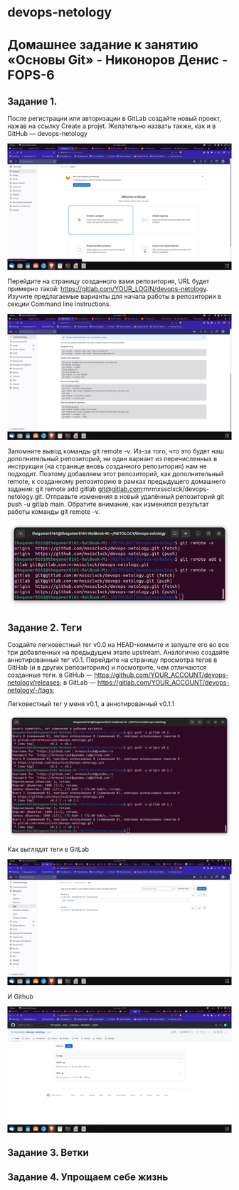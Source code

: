 # devops-netology
# Домашнее задание к занятию «Основы Git» - Никоноров Денис - FOPS-6

## Задание 1.

После регистрации или авторизации в GitLab создайте новый проект, нажав на ссылку Create a projet. 
Желательно назвать также, как и в GitHub — devops-netology

![alt text](img/1.png)

Перейдите на страницу созданного вами репозитория, URL будет примерно такой: https://gitlab.com/YOUR_LOGIN/devops-netology.
Изучите предлагаемые варианты для начала работы в репозитории в секции Command line instructions.

![alt text](img/2.png)

Запомните вывод команды git remote -v.
Из-за того, что это будет наш дополнительный репозиторий,
ни один вариант из перечисленных в инструкции (на странице вновь созданного репозитория) нам не подходит.
Поэтому добавляем этот репозиторий, как дополнительный remote,
к созданному репозиторию в рамках предыдущего домашнего задания:
 git remote add gitlab git@gitlab.com:mrmxssclxck/devops-netology.git.
Отправьте изменения в новый удалённый репозиторий git push -u gitlab main.
Обратите внимание, как изменился результат работы команды git remote -v.

![alt text](img/3.png)

## Задание 2. Теги

Создайте легковестный тег v0.0 на HEAD-коммите и запуште его во все три добавленных на предыдущем этапе upstream.
Аналогично создайте аннотированный тег v0.1.
Перейдите на страницу просмотра тегов в GitHab (и в других репозиториях) и посмотрите, чем отличаются созданные теги.
в GitHub — https://github.com/YOUR_ACCOUNT/devops-netology/releases;
в GitLab — https://gitlab.com/YOUR_ACCOUNT/devops-netology/-/tags;

Легковестный тег у меня v0.1, а аннотированный v0.1.1

![alt text](img/4.png)

Как выглядят теги в GitLab

![alt text](img/5.png)

И Github

![alt text](img/6.png)

## Задание 3. Ветки


## Задание 4. Упрощаем себе жизнь
